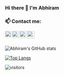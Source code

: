 ### Hi there 👋 I'm Abhiram

<!--
**AbhiramMundru/AbhiramMundru** is a ✨ _special_ ✨ repository because its `README.md` (this file) appears on your GitHub profile.

Here are some ideas to get you started:

- 🔭 I’m currently working on ...
- 🌱 I’m currently learning ...
- 👯 I’m looking to collaborate on ...
- 🤔 I’m looking for help with ...
- 💬 Ask me about ...
- 📫 How to reach me: ...
- 😄 Pronouns: ...
- ⚡ Fun fact: ...
-->
### 📫 Contact me: <br>
<a href="https://www.linkedin.com/in/abhiram-mundru-a81a68202/">
  <img align="left" width="20px" src="https://cdn-icons-png.flaticon.com/512/174/174857.png"  />
</a>
<a href="https://twitter.com/skywalker_dev">
  <img align="left" width="22px" src="https://logodownload.org/wp-content/uploads/2014/09/twitter-logo-6.png" />
</a>
<a href="mailto:abhiram.mundru10@gmail.com">
  <img align="left" width="22px" src="https://cdn-icons-png.flaticon.com/512/281/281769.png" />
</a>
<a href="https://www.reddit.com/user/SkyywalkerAB">
  <img align="left" width="24px" src="https://cdn-icons.flaticon.com/png/512/3670/premium/3670226.png?token=exp=1645031461~hmac=7029eaac537d1632a189bb0e2f4d6fd4" />
</a>

<br>
<br>

![Abhiram's GitHub stats](https://github-readme-stats.vercel.app/api?username=AbhiramMundru&show_icons=true&theme=tokyonight)

[![Top Langs](https://github-readme-stats.vercel.app/api/top-langs/?username=AbhiramMundru&&layout=compact&langs_count=5&theme=tokyonight)](https://github.com/anuraghazra/github-readme-stats)

![visitors](https://visitor-badge.laobi.icu/badge?page_id=AbhiramMundru.AbhiramMundru)

